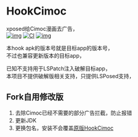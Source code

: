 # HookCimoc
xposed给Cimoc漫画去广告，  
[![img](https://img.shields.io/badge/%E6%9B%B4%E6%96%B0%E6%97%A5%E5%BF%97-ChangeLog-brightgreen)](./ChangeLog.txt)
[![CI](https://github.com/AoEiuV020/HookCimoc/actions/workflows/main.yml/badge.svg)](https://github.com/AoEiuV020/HookCimoc/actions/workflows/main.yml)
[![img](https://img.shields.io/github/v/release/AoEiuV020/HookCimoc.svg?include_prereleases)](https://github.com/AoEiuV020/HookCimoc/releases)

本hook apk的版本号就是目标app的版本号，  
不过也兼容更新版本的目标app，  

已知不支持用于LSPatch注入破解目标app，  
本项目不提供破解版相关支持，只提供LSPosed支持，  

## Fork自用修改版

1. 去除Cimoc已经不需要的部分广告拦截，防止报错
2. 更新JDK
3. 更换包名，安装不会覆盖[原版HookCimoc](https://github.com/AoEiuV020/HookCimoc)